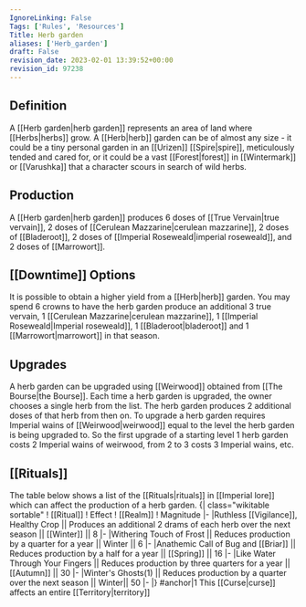 ```yaml
---
IgnoreLinking: False
Tags: ['Rules', 'Resources']
Title: Herb garden
aliases: ['Herb_garden']
draft: False
revision_date: 2023-02-01 13:39:52+00:00
revision_id: 97238
---
```


## Definition
A [[Herb garden|herb garden]] represents an area of land where [[Herbs|herbs]] grow. A [[Herb|herb]] garden can be of almost any size - it could be a tiny personal garden in an [[Urizen]] [[Spire|spire]], meticulously tended and cared for, or it could be a vast [[Forest|forest]] in [[Wintermark]] or [[Varushka]] that a character scours in search of wild herbs.
## Production
A [[Herb garden|herb garden]] produces 6 doses of [[True Vervain|true vervain]], 2 doses of [[Cerulean Mazzarine|cerulean mazzarine]], 2 doses of [[Bladeroot]], 2 doses of [[Imperial Roseweald|imperial roseweald]], and 2 doses of [[Marrowort]].
## [[Downtime]] Options
It is possible to obtain a higher yield from a [[Herb|herb]] garden. You may spend 6 crowns to have the herb garden produce an additional 3 true vervain, 1 [[Cerulean Mazzarine|cerulean mazzarine]], 1 [[Imperial Roseweald|Imperial roseweald]], 1 [[Bladeroot|bladeroot]] and 1 [[Marrowort|marrowort]] in that season.
## Upgrades
A herb garden can be upgraded using [[Weirwood]] obtained from [[The Bourse|the Bourse]]. Each time a herb garden is upgraded, the owner chooses a single herb from the list. The herb garden produces 2 additional doses of that herb from then on.
To upgrade a herb garden requires Imperial wains of [[Weirwood|weirwood]] equal to the level the herb garden is being upgraded to. So the first upgrade of a starting level 1 herb garden costs 2 Imperial wains of weirwood, from 2 to 3 costs 3 Imperial wains, etc.
## [[Rituals]]
The table below shows a list of the [[Rituals|rituals]] in [[Imperial lore]] which can affect the production of a herb garden.
{| class="wikitable sortable"
! [[Ritual]]
! Effect
! [[Realm]]
! Magnitude
|-
|Ruthless [[Vigilance]], Healthy Crop || Produces an additional 2 drams of each herb over the next season || [[Winter]] || 8
|-
|Withering Touch of Frost || Reduces production by a quarter for a year || Winter || 6
|-
|Anathemic Call of Bug and [[Briar]] || Reduces production by a half for a year || [[Spring]] || 16
|-
|Like Water Through Your Fingers || Reduces production by three quarters for a year || [[Autumn]] || 30
|-
|Winter's Ghosts(1) || Reduces production by a quarter over the next season || Winter|| 50
|-
|}
#anchor|1 This [[Curse|curse]] affects an entire [[Territory|territory]]